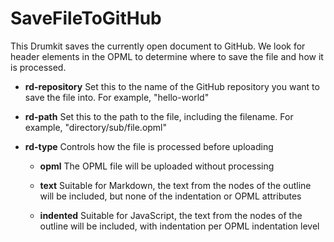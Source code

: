 # SaveFileToGitHub

This Drumkit saves the currently open document to GitHub.
We look for header elements in the OPML to determine where to save the file and how it is processed. 

- <b>rd-repository</b>
Set this to the name of the GitHub repository you want to save the file into.
For example, "hello-world"

- <b>rd-path</b>
Set this to the path to the file, including the filename. For example, "directory/sub/file.opml"

- <b>rd-type</b>
Controls how the file is processed before uploading

  - <b>opml</b>
  The OPML file will be uploaded without processing

  - <b>text</b>
  Suitable for Markdown, the text from the nodes of the outline will be included, but none of the indentation or OPML attributes

  - <b>indented</b>
  Suitable for JavaScript, the text from the nodes of the outline will be included, with indentation per OPML indentation level
